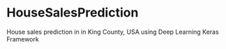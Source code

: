 # HouseSalesPrediction
House sales prediction in in King County, USA using Deep Learning Keras Framework
